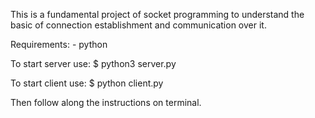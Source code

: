 This is a fundamental project of socket programming to understand the basic of connection establishment and communication over it.

Requirements: 
    - python 
    
To start server use:
    $ python3 server.py 

To start client use:
    $ python client.py 

Then follow along the instructions on terminal.